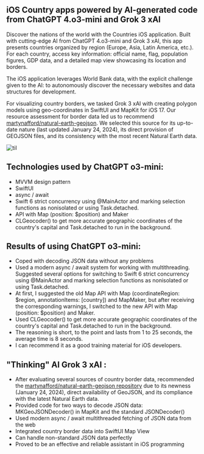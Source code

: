 ## iOS Country apps powered by AI-generated code from ChatGPT 4.o3-mini and Grok 3 xAI

 Discover the nations of the world with the Countries iOS application. Built with cutting-edge AI from ChatGPT 4.o3-mini and Grok 3 xAI, this app presents countries organized by region (Europe, Asia, Latin America, etc.).  For each country, access key information: official name, flag, population figures, GDP data, and a detailed map view showcasing its location and borders.
 
 The iOS application leverages World Bank data, with the explicit challenge given to the AI: to autonomously discover the necessary websites and data structures for development.
 
 For visualizing country borders, we tasked Grok 3 xAI with creating polygon models using geo-coordinates in SwiftUI and MapKit for iOS 17.  Our resource assessment for border data led us to recommend [martynafford/natural-earth-geojson](https://github.com/martynafford/natural-earth-geojson). We selected this source for its up-to-date nature (last updated January 24, 2024), its direct provision of GEOJSON files, and its consistency with the most recent Natural Earth data.

 
 ![til](https://github.com/BestKora/CountryChatGPTBorders/blob/7fcd706045940c493d5906365d6448cada81a56d/Borders.gif)

## Technologies used by ChatGPT o3-mini:

* MVVM design pattern 
* SwiftUI
* async / await
* Swift 6 strict concurrency using @MainActor and marking selection functions as nonisolated or using Task.detached.
*  API with Map (position: $position) and Maker
*  CLGeocoder() to get more accurate geographic coordinates of the country's capital and Task.detached to run in the background.
  
## Results of using ChatGPT o3-mini:

* Coped with decoding JSON data without any problems
* Used a modern async / await system for working with multithreading.
Suggested several options for switching to Swift 6 strict concurrency using @MainActor and marking selection functions as nonisolated or using Task.detached.
* At first, I suggested the old Map API with Map (coordinateRegion: $region, annotationItems: [country]) and MapMaker, but after receiving the corresponding warnings, I switched to the new API with Map (position: $position) and Maker.
* Used CLGeocoder() to get more accurate geographic coordinates of the country's capital and Task.detached to run in the background.
* The reasoning is short, to the point and lasts from 1 to 25 seconds, the average time is 8 seconds.
* I can recommend it as a good training material for iOS developers.

## "Thinking" AI Grok 3 xAI :

* After evaluating several sources of country border data, recommended the [martynafford/natural-earth-geojson repository](https://github.com/martynafford/natural-earth-geojson) due to its newness (January 24, 2024), direct availability of GeoJSON, and its compliance with the latest Natural Earth data.
* Provided code for two ways to decode JSON data: MKGeoJSONDecoder() in MapKit and the standard JSONDecoder()
* Used modern async / await multithreaded fetching of JSON data from the web
* Integrated country border data into SwiftUI Map View
* Can handle non-standard JSON data perfectly
* Proved to be an effective and reliable assistant in iOS programming
